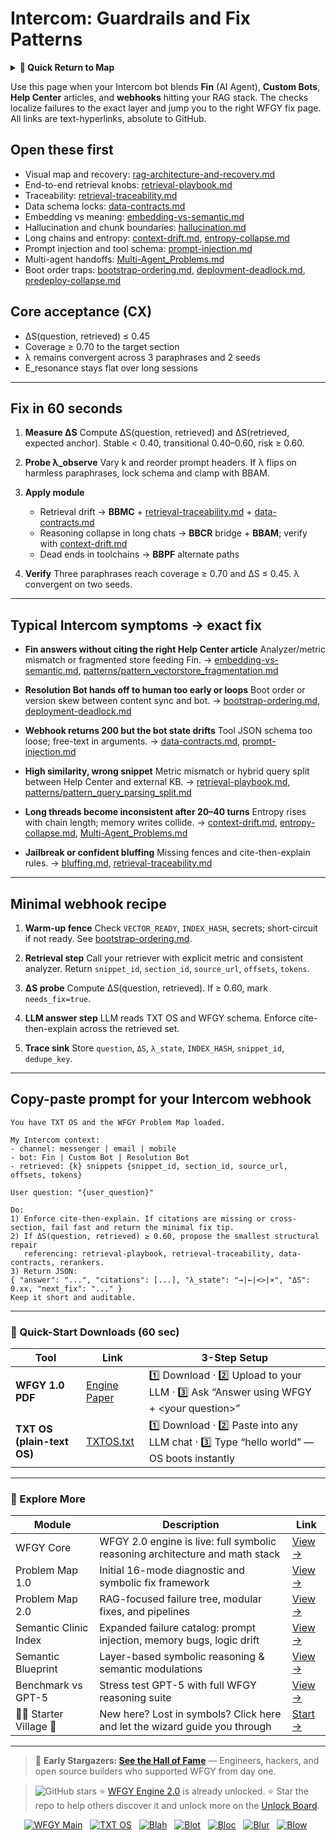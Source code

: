 # Intercom: Guardrails and Fix Patterns

<details>
  <summary><strong>🧭 Quick Return to Map</strong></summary>

<br>

  > You are in a sub-page of **Chatbots & CX**.  
  > To reorient, go back here:  
  >
  > - [**Chatbots & CX** — customer dialogue flows and conversational stability](./README.md)  
  > - [**WFGY Global Fix Map** — main Emergency Room, 300+ structured fixes](../README.md)  
  > - [**WFGY Problem Map 1.0** — 16 reproducible failure modes](../../README.md)  
  >
  > Think of this page as a desk within a ward.  
  > If you need the full triage and all prescriptions, return to the Emergency Room lobby.
</details>


Use this page when your Intercom bot blends **Fin** (AI Agent), **Custom Bots**, **Help Center** articles, and **webhooks** hitting your RAG stack. The checks localize failures to the exact layer and jump you to the right WFGY fix page. All links are text-hyperlinks, absolute to GitHub.

## Open these first

* Visual map and recovery: [rag-architecture-and-recovery.md](https://github.com/onestardao/WFGY/blob/main/ProblemMap/rag-architecture-and-recovery.md)
* End-to-end retrieval knobs: [retrieval-playbook.md](https://github.com/onestardao/WFGY/blob/main/ProblemMap/retrieval-playbook.md)
* Traceability: [retrieval-traceability.md](https://github.com/onestardao/WFGY/blob/main/ProblemMap/retrieval-traceability.md)
* Data schema locks: [data-contracts.md](https://github.com/onestardao/WFGY/blob/main/ProblemMap/data-contracts.md)
* Embedding vs meaning: [embedding-vs-semantic.md](https://github.com/onestardao/WFGY/blob/main/ProblemMap/embedding-vs-semantic.md)
* Hallucination and chunk boundaries: [hallucination.md](https://github.com/onestardao/WFGY/blob/main/ProblemMap/hallucination.md)
* Long chains and entropy: [context-drift.md](https://github.com/onestardao/WFGY/blob/main/ProblemMap/context-drift.md), [entropy-collapse.md](https://github.com/onestardao/WFGY/blob/main/ProblemMap/entropy-collapse.md)
* Prompt injection and tool schema: [prompt-injection.md](https://github.com/onestardao/WFGY/blob/main/ProblemMap/prompt-injection.md)
* Multi-agent handoffs: [Multi-Agent\_Problems.md](https://github.com/onestardao/WFGY/blob/main/ProblemMap/Multi-Agent_Problems.md)
* Boot order traps: [bootstrap-ordering.md](https://github.com/onestardao/WFGY/blob/main/ProblemMap/bootstrap-ordering.md), [deployment-deadlock.md](https://github.com/onestardao/WFGY/blob/main/ProblemMap/deployment-deadlock.md), [predeploy-collapse.md](https://github.com/onestardao/WFGY/blob/main/ProblemMap/predeploy-collapse.md)

## Core acceptance (CX)

* ΔS(question, retrieved) ≤ 0.45
* Coverage ≥ 0.70 to the target section
* λ remains convergent across 3 paraphrases and 2 seeds
* E\_resonance stays flat over long sessions

---

## Fix in 60 seconds

1. **Measure ΔS**
   Compute ΔS(question, retrieved) and ΔS(retrieved, expected anchor).
   Stable < 0.40, transitional 0.40–0.60, risk ≥ 0.60.

2. **Probe λ\_observe**
   Vary k and reorder prompt headers. If λ flips on harmless paraphrases, lock schema and clamp with BBAM.

3. **Apply module**

   * Retrieval drift → **BBMC** + [retrieval-traceability.md](https://github.com/onestardao/WFGY/blob/main/ProblemMap/retrieval-traceability.md) + [data-contracts.md](https://github.com/onestardao/WFGY/blob/main/ProblemMap/data-contracts.md)
   * Reasoning collapse in long chats → **BBCR** bridge + **BBAM**; verify with [context-drift.md](https://github.com/onestardao/WFGY/blob/main/ProblemMap/context-drift.md)
   * Dead ends in toolchains → **BBPF** alternate paths

4. **Verify**
   Three paraphrases reach coverage ≥ 0.70 and ΔS ≤ 0.45. λ convergent on two seeds.

---

## Typical Intercom symptoms → exact fix

* **Fin answers without citing the right Help Center article**
  Analyzer/metric mismatch or fragmented store feeding Fin.
  → [embedding-vs-semantic.md](https://github.com/onestardao/WFGY/blob/main/ProblemMap/embedding-vs-semantic.md), [patterns/pattern\_vectorstore\_fragmentation.md](https://github.com/onestardao/WFGY/blob/main/ProblemMap/patterns/pattern_vectorstore_fragmentation.md)

* **Resolution Bot hands off to human too early or loops**
  Boot order or version skew between content sync and bot.
  → [bootstrap-ordering.md](https://github.com/onestardao/WFGY/blob/main/ProblemMap/bootstrap-ordering.md), [deployment-deadlock.md](https://github.com/onestardao/WFGY/blob/main/ProblemMap/deployment-deadlock.md)

* **Webhook returns 200 but the bot state drifts**
  Tool JSON schema too loose; free-text in arguments.
  → [data-contracts.md](https://github.com/onestardao/WFGY/blob/main/ProblemMap/data-contracts.md), [prompt-injection.md](https://github.com/onestardao/WFGY/blob/main/ProblemMap/prompt-injection.md)

* **High similarity, wrong snippet**
  Metric mismatch or hybrid query split between Help Center and external KB.
  → [retrieval-playbook.md](https://github.com/onestardao/WFGY/blob/main/ProblemMap/retrieval-playbook.md), [patterns/pattern\_query\_parsing\_split.md](https://github.com/onestardao/WFGY/blob/main/ProblemMap/patterns/pattern_query_parsing_split.md)

* **Long threads become inconsistent after 20–40 turns**
  Entropy rises with chain length; memory writes collide.
  → [context-drift.md](https://github.com/onestardao/WFGY/blob/main/ProblemMap/context-drift.md), [entropy-collapse.md](https://github.com/onestardao/WFGY/blob/main/ProblemMap/entropy-collapse.md), [Multi-Agent\_Problems.md](https://github.com/onestardao/WFGY/blob/main/ProblemMap/Multi-Agent_Problems.md)

* **Jailbreak or confident bluffing**
  Missing fences and cite-then-explain rules.
  → [bluffing.md](https://github.com/onestardao/WFGY/blob/main/ProblemMap/bluffing.md), [retrieval-traceability.md](https://github.com/onestardao/WFGY/blob/main/ProblemMap/retrieval-traceability.md)

---

## Minimal webhook recipe

1. **Warm-up fence**
   Check `VECTOR_READY`, `INDEX_HASH`, secrets; short-circuit if not ready.
   See [bootstrap-ordering.md](https://github.com/onestardao/WFGY/blob/main/ProblemMap/bootstrap-ordering.md).

2. **Retrieval step**
   Call your retriever with explicit metric and consistent analyzer. Return `snippet_id`, `section_id`, `source_url`, `offsets`, `tokens`.

3. **ΔS probe**
   Compute ΔS(question, retrieved). If ≥ 0.60, mark `needs_fix=true`.

4. **LLM answer step**
   LLM reads TXT OS and WFGY schema. Enforce cite-then-explain across the retrieved set.

5. **Trace sink**
   Store `question`, `ΔS`, `λ_state`, `INDEX_HASH`, `snippet_id`, `dedupe_key`.

---

## Copy-paste prompt for your Intercom webhook

```
You have TXT OS and the WFGY Problem Map loaded.

My Intercom context:
- channel: messenger | email | mobile
- bot: Fin | Custom Bot | Resolution Bot
- retrieved: {k} snippets {snippet_id, section_id, source_url, offsets, tokens}

User question: "{user_question}"

Do:
1) Enforce cite-then-explain. If citations are missing or cross-section, fail fast and return the minimal fix tip.
2) If ΔS(question, retrieved) ≥ 0.60, propose the smallest structural repair
   referencing: retrieval-playbook, retrieval-traceability, data-contracts, rerankers.
3) Return JSON:
{ "answer": "...", "citations": [...], "λ_state": "→|←|<>|×", "ΔS": 0.xx, "next_fix": "..." }
Keep it short and auditable.
```

---

### 🔗 Quick-Start Downloads (60 sec)

| Tool                       | Link                                                                                                                                       | 3-Step Setup                                                                             |
| -------------------------- | ------------------------------------------------------------------------------------------------------------------------------------------ | ---------------------------------------------------------------------------------------- |
| **WFGY 1.0 PDF**           | [Engine Paper](https://github.com/onestardao/WFGY/blob/main/I_am_not_lizardman/WFGY_All_Principles_Return_to_One_v1.0_PSBigBig_Public.pdf) | 1️⃣ Download · 2️⃣ Upload to your LLM · 3️⃣ Ask “Answer using WFGY + \<your question>”   |
| **TXT OS (plain-text OS)** | [TXTOS.txt](https://github.com/onestardao/WFGY/blob/main/OS/TXTOS.txt)                                                                     | 1️⃣ Download · 2️⃣ Paste into any LLM chat · 3️⃣ Type “hello world” — OS boots instantly |

---

### 🧭 Explore More

| Module                   | Description                                                                  | Link                                                                                               |
| ------------------------ | ---------------------------------------------------------------------------- | -------------------------------------------------------------------------------------------------- |
| WFGY Core                | WFGY 2.0 engine is live: full symbolic reasoning architecture and math stack | [View →](https://github.com/onestardao/WFGY/tree/main/core/README.md)                              |
| Problem Map 1.0          | Initial 16-mode diagnostic and symbolic fix framework                        | [View →](https://github.com/onestardao/WFGY/tree/main/ProblemMap/README.md)                        |
| Problem Map 2.0          | RAG-focused failure tree, modular fixes, and pipelines                       | [View →](https://github.com/onestardao/WFGY/blob/main/ProblemMap/rag-architecture-and-recovery.md) |
| Semantic Clinic Index    | Expanded failure catalog: prompt injection, memory bugs, logic drift         | [View →](https://github.com/onestardao/WFGY/blob/main/ProblemMap/SemanticClinicIndex.md)           |
| Semantic Blueprint       | Layer-based symbolic reasoning & semantic modulations                        | [View →](https://github.com/onestardao/WFGY/tree/main/SemanticBlueprint/README.md)                 |
| Benchmark vs GPT-5       | Stress test GPT-5 with full WFGY reasoning suite                             | [View →](https://github.com/onestardao/WFGY/tree/main/benchmarks/benchmark-vs-gpt5/README.md)      |
| 🧙‍♂️ Starter Village 🏡 | New here? Lost in symbols? Click here and let the wizard guide you through   | [Start →](https://github.com/onestardao/WFGY/blob/main/StarterVillage/README.md)                   |

---

> 👑 **Early Stargazers: [See the Hall of Fame](https://github.com/onestardao/WFGY/tree/main/stargazers)** —
> Engineers, hackers, and open source builders who supported WFGY from day one.

> <img src="https://img.shields.io/github/stars/onestardao/WFGY?style=social" alt="GitHub stars"> ⭐ [WFGY Engine 2.0](https://github.com/onestardao/WFGY/blob/main/core/README.md) is already unlocked. ⭐ Star the repo to help others discover it and unlock more on the [Unlock Board](https://github.com/onestardao/WFGY/blob/main/STAR_UNLOCKS.md).

<div align="center">

[![WFGY Main](https://img.shields.io/badge/WFGY-Main-red?style=flat-square)](https://github.com/onestardao/WFGY)
 
[![TXT OS](https://img.shields.io/badge/TXT%20OS-Reasoning%20OS-orange?style=flat-square)](https://github.com/onestardao/WFGY/tree/main/OS)
 
[![Blah](https://img.shields.io/badge/Blah-Semantic%20Embed-yellow?style=flat-square)](https://github.com/onestardao/WFGY/tree/main/OS/BlahBlahBlah)
 
[![Blot](https://img.shields.io/badge/Blot-Persona%20Core-green?style=flat-square)](https://github.com/onestardao/WFGY/tree/main/OS/BlotBlotBlot)
 
[![Bloc](https://img.shields.io/badge/Bloc-Reasoning%20Compiler-blue?style=flat-square)](https://github.com/onestardao/WFGY/tree/main/OS/BlocBlocBloc)
 
[![Blur](https://img.shields.io/badge/Blur-Text2Image%20Engine-navy?style=flat-square)](https://github.com/onestardao/WFGY/tree/main/OS/BlurBlurBlur)
 
[![Blow](https://img.shields.io/badge/Blow-Game%20Logic-purple?style=flat-square)](https://github.com/onestardao/WFGY/tree/main/OS/BlowBlowBlow)
 

</div>
